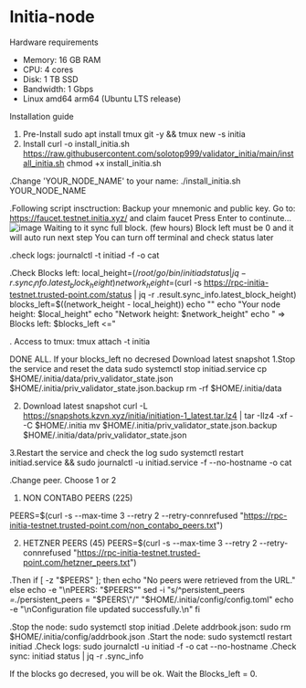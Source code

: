 # Initia-node
Hardware requirements
- Memory: 16 GB RAM
- CPU: 4 cores
- Disk: 1 TB SSD
- Bandwidth: 1 Gbps
- Linux amd64 arm64 (Ubuntu LTS release)


Installation guide
1. Pre-Install  sudo apt install tmux git -y && tmux new -s initia
2. Install    curl -o install_initia.sh https://raw.githubusercontent.com/solotop999/validator_initia/main/install_initia.sh
chmod +x install_initia.sh

.Change 'YOUR_NODE_NAME' to your name:  ./install_initia.sh YOUR_NODE_NAME


.Following script insctruction:
Backup your mnemonic and public key.
Go to: https://faucet.testnet.initia.xyz/ and claim faucet
Press Enter to continute...
![image](https://github.com/tonycafe007/Initia-node/assets/128784616/3e469899-3036-4639-8fbc-59e9d4bc1aac)
Waiting to it sync full block. (few hours)
Block left must be 0 and it will auto run next step
You can turn off terminal and check status later

.check logs: journalctl -t initiad -f -o cat

.Check Blocks left: 
  local_height=$(/root/go/bin/initiad status | jq -r .sync_info.latest_block_height)
  network_height=$(curl -s https://rpc-initia-testnet.trusted-point.com/status | jq -r .result.sync_info.latest_block_height)
  blocks_left=$((network_height - local_height))
  echo ""
  echo "Your node height: $local_height"
  echo "Network height: $network_height"
  echo " => Blocks left: $blocks_left <="

 . Access to tmux:  tmux attach -t initia

  DONE ALL.
  If your blocks_left no decresed
Download latest snapshot
1.Stop the service and reset the data
sudo systemctl stop initiad.service
cp $HOME/.initia/data/priv_validator_state.json $HOME/.initia/priv_validator_state.json.backup
rm -rf $HOME/.initia/data

2. Download latest snapshot
curl -L https://snapshots.kzvn.xyz/initia/initiation-1_latest.tar.lz4 | tar -Ilz4 -xf - -C $HOME/.initia
mv $HOME/.initia/priv_validator_state.json.backup $HOME/.initia/data/priv_validator_state.json

3.Restart the service and check the log
sudo systemctl restart initiad.service && sudo journalctl -u initiad.service -f --no-hostname -o cat

.Change peer. Choose 1 or 2
1. NON CONTABO PEERS (225)

PEERS=$(curl -s --max-time 3 --retry 2 --retry-connrefused "https://rpc-initia-testnet.trusted-point.com/non_contabo_peers.txt")

2. HETZNER PEERS (45)
   PEERS=$(curl -s --max-time 3 --retry 2 --retry-connrefused "https://rpc-initia-testnet.trusted-point.com/hetzner_peers.txt")

.Then
if [ -z "$PEERS" ]; then
    echo "No peers were retrieved from the URL."
else
    echo -e "\nPEERS: "$PEERS""
    sed -i "s/^persistent_peers *=.*/persistent_peers = \"$PEERS\"/" "$HOME/.initia/config/config.toml"
    echo -e "\nConfiguration file updated successfully.\n"
fi

.Stop the node:  sudo systemctl stop initiad
.Delete addrbook.json: sudo rm $HOME/.initia/config/addrbook.json
.Start the node: sudo systemctl restart initiad
.Check logs: sudo journalctl -u initiad -f -o cat --no-hostname
.Check sync: initiad status | jq -r .sync_info

If the blocks go decresed, you will be ok. Wait the Blocks_left = 0.





